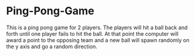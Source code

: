 # Ping-Pong-Game
This is a ping pong game for 2 players. The players will hit a ball back and forth until one player fails to hit the ball. At that point the computer will award a point to the opposing team and a new ball will spawn randomly on the y axis and go a random direction.
